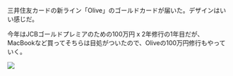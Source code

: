 三井住友カードの新ライン「Olive」のゴールドカードが届いた。デザインはいい感じだ。

今年はJCBゴールドプレミアのための100万円 x 2年修行の1年目だが、MacBookなど買ってそちらは目処がついたので、Oliveの100万円修行もやっていく。

![](https://photos.old.apkas.net/medium/202303/20230326-112828.webp)
